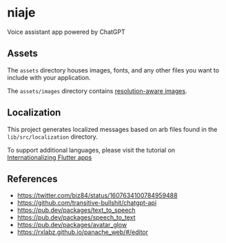 # niaje

Voice assistant app powered by ChatGPT

## Assets

The `assets` directory houses images, fonts, and any other files you want to
include with your application.

The `assets/images` directory contains [resolution-aware
images](https://flutter.dev/docs/development/ui/assets-and-images#resolution-aware).

## Localization

This project generates localized messages based on arb files found in
the `lib/src/localization` directory.

To support additional languages, please visit the tutorial on
[Internationalizing Flutter
apps](https://flutter.dev/docs/development/accessibility-and-localization/internationalization)

## References

- https://twitter.com/biz84/status/1607634100784959488
- https://github.com/transitive-bullshit/chatgpt-api
- https://pub.dev/packages/text_to_speech
- https://pub.dev/packages/speech_to_text
- https://pub.dev/packages/avatar_glow
- https://rxlabz.github.io/panache_web/#/editor
